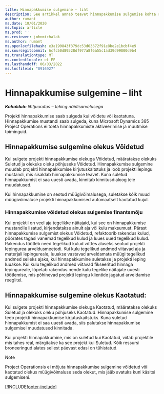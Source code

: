 ```yaml
---
title: Hinnapakkumise sulgemine – liht
description: See artikkel annab teavet hinnapakkumise sulgemise kohta rakenduses Project Operations.
author: rumant
ms.date: 10/01/2020
ms.topic: article
ms.prod: ''
ms.reviewer: johnmichalak
ms.author: rumant
ms.openlocfilehash: e3a199843f379dc53d63372f91e8be2e1bcbf4e9
ms.sourcegitcommit: 6cfc50d89528df977a8f6a55c1ad39d99800d9b4
ms.translationtype: MT
ms.contentlocale: et-EE
ms.lasthandoff: 06/03/2022
ms.locfileid: "8916927"
---
```

# <a name="close-a-quote---lite"></a>Hinnapakkumise sulgemine – liht

_**Kohaldub:** lihtjuurutus – tehing näidisarvelusega_

Projekti hinnapakkumise saab sulgeda kui võidetu või kaotatuna. Hinnapakkumise mustandi saab sulgeda, kuna Microsoft Dynamics 365 Project Operations ei toeta hinnapakkumiste aktiveerimise ja muutmise toiminguid.

## <a name="close-a-quote-as-won"></a>Hinnapakkumise sulgemine olekus Võidetud

Kui sulgete projekti hinnapakkumise olekuga Võidetud, määratakse olekuks Suletud ja olekuks oleku põhjuseks Võidetud. Hinnapakkumise sulgemine muudab projekti hinnapakkumise kirjutuskaitstuks ja loob projekti lepingu mustandi, mis sisaldab hinnapakkumise teavet. Kuna suletud hinnapakkumist ei saa uuesti avada, kinnitab kinnitusdialoog teie muudatused.

Kui hinnapakkumine on seotud müügivõimalusega, suletakse kõik muud müügivõimaluse projekti hinnapakkumised automaatselt kaotatud kujul.

### <a name="financial-impact-of-closing-a-quote-as-won"></a>Hinnapakkumise võidetud olekus sulgemise finantsmõju

Kui projektil on veel aja tegelikke näitajaid, kui see on hinnapakkumise mustandile lisatud, kirjendatakse ainult aja või kulu maksumust. Pärast hinnapakkumise sulgemist olekus Võidetud, refaktoorib rakendus kulud, pöörates tagasi vanemad tegelikud kulud ja luues uued tegelikud kulud. Rakendus töötleb need tegelikud kulud võttes aluseks seotud projekti lepingurea arveldusmeetodi. Kui kulu tegelikud andmed viitavad aja ja materjali lepingureale, luuakse vastavad arveldamata müügi tegelikud andmed selleks ajaks, kui hinnapakkumine suletakse ja projekti leping luuakse. Kui kulu tegelikud andmed viitavad fikseeritud hinnaga lepingureale, lõpetab rakendus nende kulu tegelike näitajate uuesti töötlemise, mis põhinevad projekti lepingu klientide jagatud arveldamise reeglitel.

## <a name="closing-a-quote-as-lost"></a>Hinnapakkumise sulgemine olekus Kaotatud:

Kui sulgete projekti hinnapakkumise olekuga Kaotatud, määratakse olekuks Suletud ja olekuks oleku põhjuseks Kaotatud. Hinnapakkumise sulgemine teeb projekti hinnapakkumise kirjutuskaitstuks. Kuna suletud hinnapakkumist ei saa uuesti avada, siis palutakse hinnapakkumise sulgemisel muudatused kinnitada.

Kui projekti hinnapakkumine, mis on suletud kui Kaotatud, viitab projektile mis tahes real, märgitakse ka see projekt kui Suletud. Kõik ressursi broneeringud alates sellest päevast edasi on tühistatud.

> [!NOTE]
> Project Operationsis ei mõjuta hinnapakkumise sulgemine võidetud või kaotatud olekus müügivõimaluse seda olekut, mis jääb avatuks kuni käsitsi sulgemiseni.


[!INCLUDE[footer-include](../../includes/footer-banner.md)]